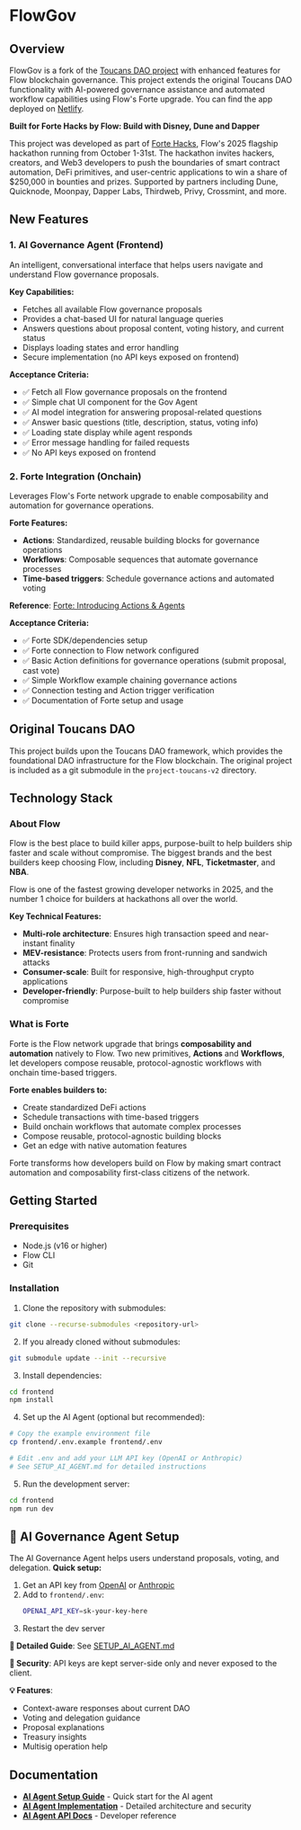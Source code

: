 # FlowGov

## Overview

FlowGov is a fork of the [Toucans DAO project](https://github.com/emerald-dao/project-toucans-v2) with enhanced features for Flow blockchain governance. This project extends the original Toucans DAO functionality with AI-powered governance assistance and automated workflow capabilities using Flow's Forte upgrade.
You can find the app deployed on [Netlify](https://flow-gov.netlify.app/).

**Built for Forte Hacks by Flow: Build with Disney, Dune and Dapper**

This project was developed as part of [Forte Hacks](https://www.hackquest.io/hackathons/Forte-Hacks?utm=MENA), Flow's 2025 flagship hackathon running from October 1-31st. The hackathon invites hackers, creators, and Web3 developers to push the boundaries of smart contract automation, DeFi primitives, and user-centric applications to win a share of $250,000 in bounties and prizes. Supported by partners including Dune, Quicknode, Moonpay, Dapper Labs, Thirdweb, Privy, Crossmint, and more.

## New Features

### 1. AI Governance Agent (Frontend)

An intelligent, conversational interface that helps users navigate and understand Flow governance proposals.

**Key Capabilities:**
- Fetches all available Flow governance proposals
- Provides a chat-based UI for natural language queries
- Answers questions about proposal content, voting history, and current status
- Displays loading states and error handling
- Secure implementation (no API keys exposed on frontend)

**Acceptance Criteria:**
- ✅ Fetch all Flow governance proposals on the frontend
- ✅ Simple chat UI component for the Gov Agent
- ✅ AI model integration for answering proposal-related questions
- ✅ Answer basic questions (title, description, status, voting info)
- ✅ Loading state display while agent responds
- ✅ Error message handling for failed requests
- ✅ No API keys exposed on frontend

### 2. Forte Integration (Onchain)

Leverages Flow's Forte network upgrade to enable composability and automation for governance operations.

**Forte Features:**
- **Actions**: Standardized, reusable building blocks for governance operations
- **Workflows**: Composable sequences that automate governance processes
- **Time-based triggers**: Schedule governance actions and automated voting

**Reference**: [Forte: Introducing Actions & Agents](https://www.flow.com/post/forte-introducing-actions-agents-supercharging-composability-and-automation)

**Acceptance Criteria:**
- ✅ Forte SDK/dependencies setup
- ✅ Forte connection to Flow network configured
- ✅ Basic Action definitions for governance operations (submit proposal, cast vote)
- ✅ Simple Workflow example chaining governance actions
- ✅ Connection testing and Action trigger verification
- ✅ Documentation of Forte setup and usage

## Original Toucans DAO

This project builds upon the Toucans DAO framework, which provides the foundational DAO infrastructure for the Flow blockchain. The original project is included as a git submodule in the `project-toucans-v2` directory.

## Technology Stack

### About Flow

Flow is the best place to build killer apps, purpose-built to help builders ship faster and scale without compromise. The biggest brands and the best builders keep choosing Flow, including **Disney**, **NFL**, **Ticketmaster**, and **NBA**. 

Flow is one of the fastest growing developer networks in 2025, and the number 1 choice for builders at hackathons all over the world.

**Key Technical Features:**
- **Multi-role architecture**: Ensures high transaction speed and near-instant finality
- **MEV-resistance**: Protects users from front-running and sandwich attacks
- **Consumer-scale**: Built for responsive, high-throughput crypto applications
- **Developer-friendly**: Purpose-built to help builders ship faster without compromise

### What is Forte

Forte is the Flow network upgrade that brings **composability and automation** natively to Flow. Two new primitives, **Actions** and **Workflows**, let developers compose reusable, protocol-agnostic workflows with onchain time-based triggers.

**Forte enables builders to:**
- Create standardized DeFi actions
- Schedule transactions with time-based triggers
- Build onchain workflows that automate complex processes
- Compose reusable, protocol-agnostic building blocks
- Get an edge with native automation features

Forte transforms how developers build on Flow by making smart contract automation and composability first-class citizens of the network.

## Getting Started

### Prerequisites
- Node.js (v16 or higher)
- Flow CLI
- Git

### Installation

1. Clone the repository with submodules:
```bash
git clone --recurse-submodules <repository-url>
```

2. If you already cloned without submodules:
```bash
git submodule update --init --recursive
```

3. Install dependencies:
```bash
cd frontend
npm install
```

4. Set up the AI Agent (optional but recommended):
```bash
# Copy the example environment file
cp frontend/.env.example frontend/.env

# Edit .env and add your LLM API key (OpenAI or Anthropic)
# See SETUP_AI_AGENT.md for detailed instructions
```

5. Run the development server:
```bash
cd frontend
npm run dev
```

## 🤖 AI Governance Agent Setup

The AI Governance Agent helps users understand proposals, voting, and delegation. **Quick setup:**

1. Get an API key from [OpenAI](https://platform.openai.com/api-keys) or [Anthropic](https://console.anthropic.com/)
2. Add to `frontend/.env`:
   ```bash
   OPENAI_API_KEY=sk-your-key-here
   ```
3. Restart the dev server

**📖 Detailed Guide**: See [SETUP_AI_AGENT.md](./SETUP_AI_AGENT.md)

**🔐 Security**: API keys are kept server-side only and never exposed to the client.

**💡 Features**:
- Context-aware responses about current DAO
- Voting and delegation guidance
- Proposal explanations
- Treasury insights
- Multisig operation help

## Documentation

- **[AI Agent Setup Guide](./SETUP_AI_AGENT.md)** - Quick start for the AI agent
- **[AI Agent Implementation](./AI_AGENT_IMPLEMENTATION.md)** - Detailed architecture and security
- **[AI Agent API Docs](./frontend/src/lib/features/dao-agent/README.md)** - Developer reference


